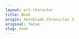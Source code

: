 ```yaml
---
layout: art-character
title: Noah
origin: Xenoblade Chronicles 3
original: false
slug: noah
---
```

